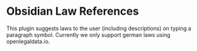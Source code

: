 # Obsidian Law References

This plugin suggests laws to the user (including descriptions) on typing a paragraph symbol. Currently we only support german laws using openlegaldata.io.

